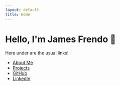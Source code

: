 ```yaml
---
layout: default
title: Home
---
```


# Hello, I'm James Frendo 👋
Here under are the usual links!

- [About Me](about.html)
- [Projects](projects.html)
- [GitHub](https://github.com/james-frendo-jf)
- [LinkedIn](https://www.linkedin.com/in/james-frendo-b0835597/)
